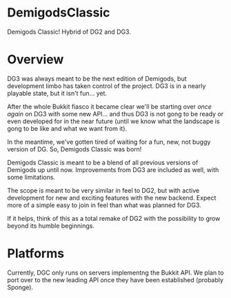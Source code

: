 DemigodsClassic
===============

Demigods Classic! Hybrid of DG2 and DG3.

Overview
========

DG3 was always meant to be the next edition of Demigods, but development limbo has taken control of the project. DG3 is in a nearly playable state, but it isn't fun... yet.

After the whole Bukkit fiasco it became clear we'll be starting over *once again* on DG3 with some new API... and thus DG3 is not gong to be ready or even developed for in the near future (until we know what the landscape is gong to be like and what we want from it).

In the meantime, we've gotten tired of waiting for a fun, new, not buggy version of DG. So, Demigods Classic was born!

Demigods Classic is meant to be a blend of all previous versions of Demigods up until now. Improvements from DG3 are included as well, with some limitations.

The scope is meant to be very similar in feel to DG2, but with active development for new and exciting features with the new backend. Expect more of a simple easy to join in feel than what was planned for DG3.

If it helps, think of this as a total remake of DG2 with the possibility to grow beyond its humble beginnings.

Platforms
=========

Currently, DGC only runs on servers implementng the Bukkit API.  We plan to port over to the new leading API once they have been established (probably Sponge).
